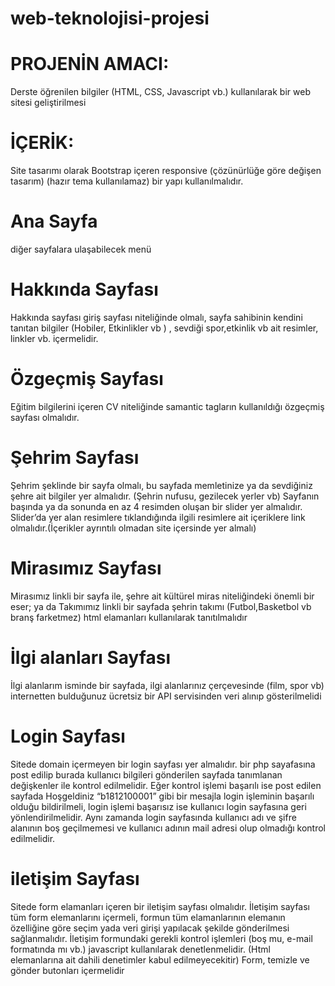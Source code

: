 # web-teknolojisi-projesi

# PROJENİN AMACI:
Derste öğrenilen bilgiler (HTML, CSS, Javascript vb.) kullanılarak bir web sitesi geliştirilmesi

# İÇERİK:
Site tasarımı olarak Bootstrap içeren responsive (çözünürlüğe göre değişen tasarım) (hazır tema 
kullanılamaz) bir yapı kullanılmalıdır.
# Ana Sayfa
diğer sayfalara ulaşabilecek menü
# Hakkında Sayfası
Hakkında sayfası giriş sayfası niteliğinde olmalı, sayfa sahibinin kendini tanıtan bilgiler (Hobiler, 
Etkinlikler vb ) , sevdiği spor,etkinlik vb ait resimler, linkler vb. içermelidir.
# Özgeçmiş Sayfası
Eğitim bilgilerini içeren CV niteliğinde samantic tagların kullanıldığı özgeçmiş sayfası olmalıdır.
# Şehrim Sayfası
Şehrim şeklinde bir sayfa olmalı, bu sayfada memletinize ya da sevdiğiniz şehre ait bilgiler yer 
almalıdır. (Şehrin nufusu, gezilecek yerler vb) Sayfanın başında ya da sonunda en az 4 resimden 
oluşan bir slider yer almalıdır. Slider’da yer alan resimlere tıklandığında ilgili resimlere ait içeriklere 
link olmalıdır.(İçerikler ayrıntılı olmadan site içersinde yer almalı)
# Mirasımız Sayfası
Mirasımız linkli bir sayfa ile, şehre ait kültürel miras niteliğindeki önemli bir eser; ya da Takımımız 
linkli bir sayfada şehrin takımı (Futbol,Basketbol vb branş farketmez) html elamanları kullanılarak 
tanıtılmalıdır
# İlgi alanları Sayfası
İlgi alanlarım isminde bir sayfada, ilgi alanlarınız çerçevesinde (film, spor vb) internetten bulduğunuz 
ücretsiz bir API servisinden veri alınıp gösterilmelidi
# Login Sayfası
Sitede domain içermeyen bir login sayfası yer almalıdır.
bir php sayafasına post edilip burada kullanıcı bilgileri gönderilen sayfada 
tanımlanan değişkenler ile kontrol edilmelidir. Eğer kontrol işlemi başarılı ise post edilen sayfada 
Hoşgeldiniz “b1812100001” gibi bir mesajla login işleminin başarılı olduğu bildirilmeli, login işlemi 
başarısız ise kullanıcı login sayfasına geri yönlendirilmelidir. Aynı zamanda login sayfasında kullanıcı adı ve şifre alanının boş geçilmemesi ve kullanıcı adının mail adresi olup olmadığı kontrol edilmelidir.
# iletişim Sayfası
Sitede form elamanları içeren bir iletişim sayfası olmalıdır.
İletişim sayfası tüm form elemanlarını içermeli, formun tüm elamanlarının elemanın özelliğine 
göre seçim yada veri girişi yapılacak şekilde gönderilmesi sağlanmalıdır.
İletişim formundaki gerekli kontrol işlemleri (boş mu, e-mail formatında mı vb.) javascript
kullanılarak denetlenmelidir. (Html elemanlarına ait dahili denetimler kabul edilmeyecekitir)
Form, temizle ve gönder butonları içermelidir



